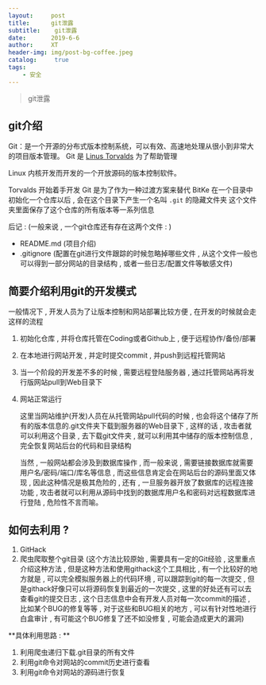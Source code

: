 ```yaml
---
layout:     post
title:      git泄露
subtitle:    git泄露
date:       2019-6-6
author:     XT
header-img: img/post-bg-coffee.jpeg
catalog: 	 true
tags:
    - 安全
---
```



> git泄露

## git介绍

Git：是一个开源的分布式版本控制系统，可以有效、高速地处理从很小到非常大的项目版本管理。
Git 是 [Linus Torvalds](https://baike.baidu.com/item/Linus%20Torvalds/9336769) 为了帮助管理 

Linux 内核开发而开发的一个开放源码的版本控制软件。

Torvalds 开始着手开发 Git 是为了作为一种过渡方案来替代 BitKe 
在一个目录中初始化一个仓库以后 , 会在这个目录下产生一个名叫 `.git` 的隐藏文件夹
这个文件夹里面保存了这个仓库的所有版本等一系列信息

后记 : (一般来说 , 一个git仓库还有存在这两个文件 : )
* README.md (项目介绍)
* .gitignore (配置在git进行文件跟踪的时候忽略掉哪些文件 , 从这个文件一般也可以得到一部分网站的目录结构 , 或者一些日志/配置文件等敏感文件)

## 简要介绍利用git的开发模式 

一般情况下 , 开发人员为了让版本控制和网站部署比较方便 , 在开发的时候就会走这样的流程
1. 初始化仓库 , 并将仓库托管在Coding或者Github上 , 便于远程协作/备份/部署
2. 在本地进行网站开发 , 并定时提交commit , 并push到远程托管网站
3. 当一个阶段的开发差不多的时候 , 需要远程登陆服务器 , 通过托管网站再将发行版网站pull到Web目录下
4. 网站正常运行

   这里当网站维护(开发)人员在从托管网站pull代码的时候 , 也会将这个储存了所有的版本信息的.git文件夹下载到服务器的Web目录下 , 这样的话 , 攻击者就可以利用这个目录 , 去下载git文件夹 , 就可以利用其中储存的版本控制信息 , 完全恢复网站后台的代码和目录结构 

   当然 , 一般网站都会涉及到数据库操作 , 而一般来说 , 需要链接数据库就需要用户名/密码/端口/库名等信息 , 而这些信息肯定会在网站后台的源码里面又体现 , 因此这种情况是极其危险的 , 还有 , 一旦服务器开放了数据库的远程连接功能 , 攻击者就可以利用从源码中找到的数据库用户名和密码对远程数据库进行登陆 , 危险性不言而喻。

## 如何去利用 ?

   1.  GitHack
   2. 爬虫爬取整个git目录 (这个方法比较原始 , 需要具有一定的Git经验 , 这里重点介绍这种方法 , 但是这种方法和使用githack这个工具相比 , 有一个比较好的地方就是 , 可以完全模拟服务器上的代码环境 , 可以跟踪到git的每一次提交 , 但是githack好像只可以将源码恢复到最近的一次提交 , 这里的好处还有可以去查看git的提交日志 , 这个日志信息中会有开发人员对每一次commit的描述 , 比如某个BUG的修复等等 , 对于这些和BUG相关的地方 , 可以有针对性地进行白盒审计 , 有可能这个BUG修复了还不如没修复 , 可能会造成更大的漏洞)


   **具体利用思路 : **

   1. 利用爬虫递归下载.git目录的所有文件
   2. 利用git命令对网站的commit历史进行查看
   3. 利用git命令对网站的源码进行恢复

   

